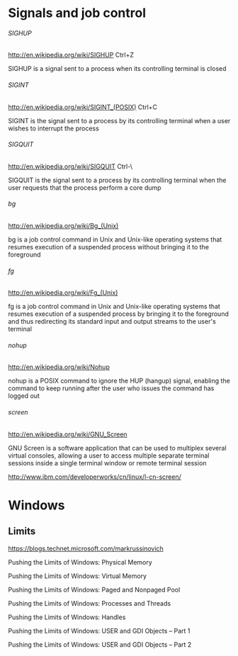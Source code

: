 # Signals and job control

###### SIGHUP

http://en.wikipedia.org/wiki/SIGHUP Ctrl+Z

SIGHUP is a signal sent to a process when its controlling terminal is closed

###### SIGINT

http://en.wikipedia.org/wiki/SIGINT_(POSIX) Ctrl+C

SIGINT is the signal sent to a process by its controlling terminal when a user wishes to interrupt the process

###### SIGQUIT

http://en.wikipedia.org/wiki/SIGQUIT Ctrl-\

SIGQUIT is the signal sent to a process by its controlling terminal when the user requests that the process perform a core dump

###### bg

http://en.wikipedia.org/wiki/Bg_(Unix)

bg is a job control command in Unix and Unix-like operating systems that resumes execution of a suspended process without bringing it to the foreground

###### fg

http://en.wikipedia.org/wiki/Fg_(Unix)

fg is a job control command in Unix and Unix-like operating systems that resumes execution of a suspended process by bringing it to the foreground and thus redirecting its standard input and output streams to the user's terminal

###### nohup

http://en.wikipedia.org/wiki/Nohup

nohup is a POSIX command to ignore the HUP (hangup) signal, enabling the command to keep running after the user who issues the command has logged out

###### screen

http://en.wikipedia.org/wiki/GNU_Screen

GNU Screen is a software application that can be used to multiplex several virtual consoles, allowing a user to access multiple separate terminal sessions inside a single terminal window or remote terminal session

http://www.ibm.com/developerworks/cn/linux/l-cn-screen/




# Windows

## Limits

https://blogs.technet.microsoft.com/markrussinovich

Pushing the Limits of Windows: Physical Memory

Pushing the Limits of Windows: Virtual Memory

Pushing the Limits of Windows: Paged and Nonpaged Pool

Pushing the Limits of Windows: Processes and Threads

Pushing the Limits of Windows: Handles

Pushing the Limits of Windows: USER and GDI Objects – Part 1

Pushing the Limits of Windows: USER and GDI Objects – Part 2
